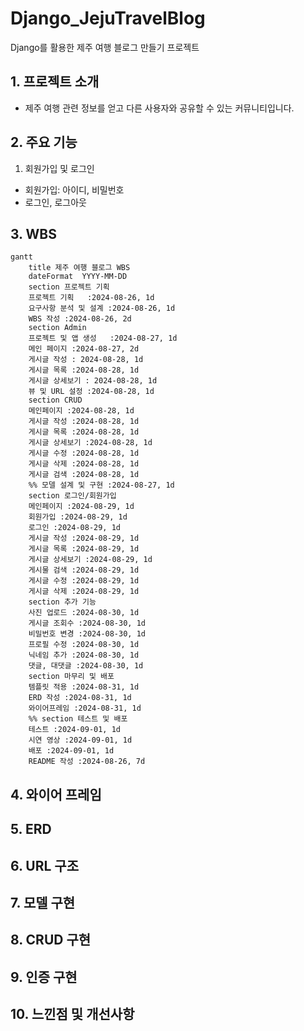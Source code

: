 # Django_JejuTravelBlog
Django를 활용한 제주 여행 블로그 만들기 프로젝트
## 1. 프로젝트 소개
* 제주 여행 관련 정보를 얻고 다른 사용자와 공유할 수 있는 커뮤니티입니다.

## 2. 주요 기능
1. 회원가입 및 로그인
* 회원가입: 아이디, 비밀번호
* 로그인, 로그아웃
## 3. WBS
```mermaid
gantt
    title 제주 여행 블로그 WBS
    dateFormat  YYYY-MM-DD
    section 프로젝트 기획
    프로젝트 기획   :2024-08-26, 1d
    요구사항 분석 및 설계 :2024-08-26, 1d
    WBS 작성 :2024-08-26, 2d
    section Admin
    프로젝트 및 앱 생성   :2024-08-27, 1d
    메인 페이지 :2024-08-27, 2d
    게시글 작성 : 2024-08-28, 1d
    게시글 목록 :2024-08-28, 1d
    게시글 상세보기 : 2024-08-28, 1d
    뷰 및 URL 설정 :2024-08-28, 1d
    section CRUD
    메인페이지 :2024-08-28, 1d
    게시글 작성 :2024-08-28, 1d
    게시글 목록 :2024-08-28, 1d
    게시글 상세보기 :2024-08-28, 1d
    게시글 수정 :2024-08-28, 1d
    게시글 삭제 :2024-08-28, 1d
    게시글 검색 :2024-08-28, 1d
    %% 모델 설계 및 구현 :2024-08-27, 1d
    section 로그인/회원가입
    메인페이지 :2024-08-29, 1d
    회원가입 :2024-08-29, 1d
    로그인 :2024-08-29, 1d
    게시글 작성 :2024-08-29, 1d
    게시글 목록 :2024-08-29, 1d
    게시글 상세보기 :2024-08-29, 1d
    게시물 검색 :2024-08-29, 1d
    게시글 수정 :2024-08-29, 1d
    게시글 삭제 :2024-08-29, 1d
    section 추가 기능
    사진 업로드 :2024-08-30, 1d
    게시글 조회수 :2024-08-30, 1d
    비밀번호 변경 :2024-08-30, 1d
    프로필 수정 :2024-08-30, 1d
    닉네임 추가 :2024-08-30, 1d
    댓글, 대댓글 :2024-08-30, 1d
    section 마무리 및 배포
    템플릿 적용 :2024-08-31, 1d
    ERD 작성 :2024-08-31, 1d
    와이어프레임 :2024-08-31, 1d
    %% section 테스트 및 배포
    테스트 :2024-09-01, 1d
    시연 영상 :2024-09-01, 1d
    배포 :2024-09-01, 1d
    README 작성 :2024-08-26, 7d
```
## 4. 와이어 프레임

## 5. ERD

## 6. URL 구조

## 7. 모델 구현

## 8. CRUD 구현

## 9. 인증 구현

## 10. 느낀점 및 개선사항
